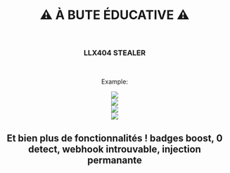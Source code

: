 <div align="center">
  <h1>⚠ À BUTE ÉDUCATIVE ⚠</h1><BR>
  <h3>LLX404 STEALER</h3>
  <br>
  <p>Example:</p>
  <img src="https://cdn.discordapp.com/attachments/284707525620662272/1009431479165657198/unknown.png">
<br>
<img src="https://cdn.discordapp.com/attachments/284707525620662272/1009431487814320189/unknown.png">
<br>
<img src="https://cdn.discordapp.com/attachments/284707525620662272/1009431643964055642/unknown.png">
<br>
<img src="https://cdn.discordapp.com/attachments/284707525620662272/1009431853159157822/unknown.png">
<br>
<h2>Et bien plus de fonctionnalités ! badges boost, 0 detect, webhook introuvable, injection permanante</h2>
</div>
